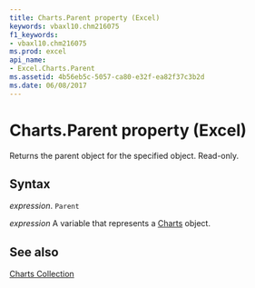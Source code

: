 ```yaml
---
title: Charts.Parent property (Excel)
keywords: vbaxl10.chm216075
f1_keywords:
- vbaxl10.chm216075
ms.prod: excel
api_name:
- Excel.Charts.Parent
ms.assetid: 4b56eb5c-5057-ca80-e32f-ea82f37c3b2d
ms.date: 06/08/2017
---
```



# Charts.Parent property (Excel)

Returns the parent object for the specified object. Read-only.


## Syntax

_expression_. `Parent`

_expression_ A variable that represents a [Charts](Excel.Charts.md) object.


## See also


[Charts Collection](Excel.Charts.md)

